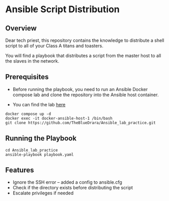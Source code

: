 # Ansible Script Distribution

## Overview
Dear tech priest, this repository contains the knowledge to distribute a shell script to all of your Class A titans and toasters.

You will find a playbook that distributes a script from the master host to all the slaves in the network.

## Prerequisites

- Before running the playbook, you need to run an Ansible Docker compose lab and clone the repository into the Ansible host container.

- You can find the lab [here](https://gitlab.com/vaiolabs-io/ansible-shallow-dive)

```
docker compose up -d
docker exec -it docker-ansible-host-1 /bin/bash
git clone https://github.com/TheBlueDrara/Ansible_lab_practice.git
```

## Running the Playbook

```
cd Ansible_lab_practice
ansible-playbook playbook.yaml
```

## Features

- Ignore the SSH error – added a config to ansible.cfg
- Check if the directory exists before distributing the script
- Escalate privileges if needed
